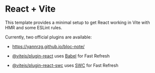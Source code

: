 # React + Vite

This template provides a minimal setup to get React working in Vite with HMR and some ESLint rules.

Currently, two official plugins are available:
- https://yannrzg.github.io/bloc-note/

- [@vitejs/plugin-react](https://github.com/vitejs/vite-plugin-react/blob/main/packages/plugin-react/README.md) uses [Babel](https://babeljs.io/) for Fast Refresh
- [@vitejs/plugin-react-swc](https://github.com/vitejs/vite-plugin-react-swc) uses [SWC](https://swc.rs/) for Fast Refresh
